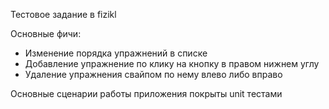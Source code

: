 Тестовое задание в fizikl

Основные фичи:
- Изменение порядка упражнений в списке
- Добавление упражнение по клику на кнопку в правом нижнем углу
- Удаление упражнения свайпом по нему влево либо вправо

Основные сценарии работы приложения покрыты unit тестами
